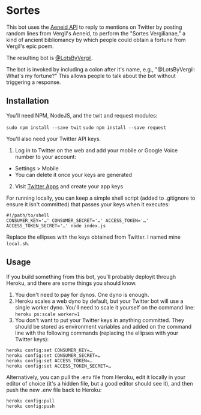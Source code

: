 # Sortes

This bot uses the [Aeneid API](http://aeneid.eu) to reply to mentions on Twitter by posting random lines from Vergil's Aeneid, to perform the "Sortes Vergilianae," a kind of ancient bibliomancy by which people could obtain a fortune from Vergil's epic poem.

The resulting bot is [@LotsByVergil](https://twitter.com/LotsByVergil/).

The bot is invoked by including a colon after it's name, e.g., "@LotsByVergil: What's my fortune?" This allows people to talk about the bot without triggering a response.

## Installation

You'll need NPM, NodeJS, and the twit and request modules:

```sudo npm install --save twit```
```sudo npm install --save request```

You'll also need your Twitter API keys.
1. Log in to Twitter on the web and add your mobile or Google Voice number to your account:
 * Settings > Mobile
 * You can delete it once your keys are generated
2. Visit [Twitter Apps](https://apps.twitter.com/) and create your app keys

For running locally, you can keep a simple shell script (added to .gitignore to ensure it isn't committed) that passes your keys when it executes:


```
#!/path/to/shell
CONSUMER_KEY='…' CONSUMER_SECRET='…' ACCESS_TOKEN='…' ACCESS_TOKEN_SECRET='…' node index.js
```

Replace the ellipses with the keys obtained from Twitter. I named mine `local.sh`.

## Usage

If you build something from this bot, you'll probably deployit through Heroku, and there are some things you should know.

1. You don't need to pay for dynos. One dyno is enough.
2. Heroku scales a web dyno by default, but your Twitter bot will use a single worker dyno. You'll need to scale it yourself on the command line:  
```heroku ps:scale worker=1```
3. You don't want to put your Twitter keys in anything committed. They should be stored as environment variables and added on the command line with the following commands (replacing the ellipses with your Twitter keys):

```
heroku config:set CONSUMER_KEY=…
heroku config:set CONSUMER_SECRET=…
heroku config:set ACCESS_TOKEN=…
heroku config:set ACCESS_TOKEN_SECRET=…
```

Alternatively, you can pull the .env file from Heroku, edit it locally in your editor of choice (it's a hidden file, but a good editor should see it), and then push the new .env file back to Heroku:

```
heroku config:pull
heroku config:push
```